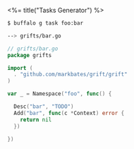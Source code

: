 <%= title("Tasks Generator") %>

```bash
$ buffalo g task foo:bar

--> grifts/bar.go
```

```go
// grifts/bar.go
package grifts

import (
  . "github.com/markbates/grift/grift"
)

var _ = Namespace("foo", func() {

  Desc("bar", "TODO")
  Add("bar", func(c *Context) error {
    return nil
  })

})
```
